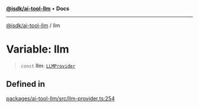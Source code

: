 [**@isdk/ai-tool-llm**](../README.md) • **Docs**

***

[@isdk/ai-tool-llm](../globals.md) / llm

# Variable: llm

> `const` **llm**: [`LLMProvider`](../classes/LLMProvider.md)

## Defined in

[packages/ai-tool-llm/src/llm-provider.ts:254](https://github.com/isdk/ai-tool-llm.js/blob/6dca0b043de83937d92e2b5f936238ef46f7ef86/src/llm-provider.ts#L254)
